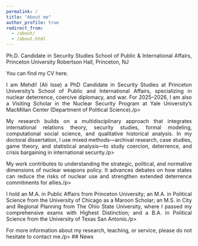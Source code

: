 ```yaml
---
permalink: /
title: "About me"
author_profile: true
redirect_from: 
  - /about/
  - /about.html
---
```

<p align="justify">Ph.D. Candidate in Security Studies
School of Public & International Affairs, Princeton University
Robertson Hall, Princeton, NJ</p>

<p align="justify">You can find my CV here</a>.</p>

<p align="justify">I am Mehdi! (Ali Isse) a PhD Candidate in Security Studies at Princeton University’s School of Public and International Affairs, specializing in nuclear deterrence, coercive diplomacy, and war. For 2025–2026, I am also a Visiting Scholar in the Nuclear Security Program at Yale University’s MacMillan Center (Department of Political Science)./p>

<p align="justify">My research builds on a multidisciplinary approach that integrates international relations theory, security studies, formal modeling, computational social science, and qualitative historical analysis. In my doctoral dissertation, I use mixed methods—archival research, case studies, game theory, and statistical analysis—to study coercion, deterrence, and crisis bargaining in international security./p>

<p align="justify">My work contributes to understanding the strategic, political, and normative dimensions of nuclear weapons policy. It advances debates on how states can reduce the risks of nuclear use and strengthen extended deterrence commitments for allies./p>

<p align="justify"> I hold an M.A. in Public Affairs from Princeton University; an M.A. in Political Science from the University of Chicago as a Maroon Scholar; an M.S. in City and Regional Planning from The Ohio State University, where I passed my comprehensive exams with Highest Distinction; and a B.A. in Political Science from the University of Texas San Antonio./p>

<p align="justify">For more information about my research, teaching, or service, please do not hesitate to contact me./p>
## News

<style>
.no-border-table {
  border-collapse: collapse;
  width: 100%;
  border: none;
  font-size: 19px;
}
.no-border-table td {
  border: none;
  word-wrap: break-word;
  padding: 5px;
  vertical-align: top;
}
.date-cell {
  width: 100px;
  color: #777;
  white-space: nowrap;
}
</style>

<table class="no-border-table">
  <tr>
   
     

  </tr>
</table>
